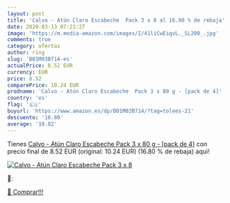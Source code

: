 ```yaml
---
layout: post
title: 'Calvo - Atún Claro Escabeche  Pack 3 x 8 al 16.80 % de rebaja'
date: 2020-03-13 07:21:27
image: 'https://m.media-amazon.com/images/I/41liCwEiqvL._SL200_.jpg'
comments: true
category: ofertas
author: ring
slug: 'B01M03B714-es'
actualPrice: 8.52 EUR
currency: EUR
price: 8.52
comparePrice: 10.24 EUR
prodname: 'Calvo - Atún Claro Escabeche  Pack 3 x 80 g - [pack de 4]'
country: 'es'
flag: '🇪🇸'
buyurl: 'https://www.amazon.es/dp/B01M03B714/?tag=tolees-21'
descuento: '16.80'
average: '10.02'
---
```


Tienes [Calvo - Atún Claro Escabeche  Pack 3 x 80 g - [pack de 4]](https://www.amazon.es/dp/B01M03B714/?tag=tolees-21) con precio final de  8.52 EUR (original: 10.24 EUR) (16.80 %  de rebaja) aqui!

[![Calvo - Atún Claro Escabeche  Pack 3 x 8](https://m.media-amazon.com/images/I/41liCwEiqvL._SL200_.jpg)](https://www.amazon.es/dp/B01M03B714/?tag=tolees-21)

🔎:


[🛒 Comprar!!!](https://www.amazon.es/dp/B01M03B714/?tag=tolees-21)
